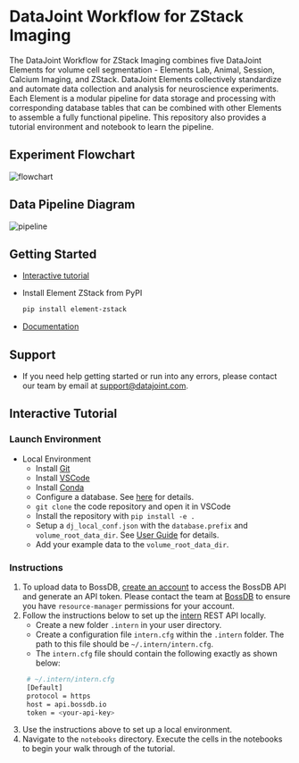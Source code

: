 # DataJoint Workflow for ZStack Imaging

The DataJoint Workflow for ZStack Imaging combines five DataJoint Elements for
volume cell segmentation - Elements Lab, Animal, Session, Calcium Imaging, and
ZStack. DataJoint Elements collectively standardize and automate data collection
and analysis for neuroscience experiments. Each Element is a modular pipeline for data 
storage and processing with corresponding database tables that can be combined with
other Elements to assemble a fully functional pipeline. This repository also provides 
a tutorial environment and notebook to learn the pipeline.

## Experiment Flowchart

![flowchart](https://raw.githubusercontent.com/datajoint/element-zstack/main/images/flowchart.svg)

## Data Pipeline Diagram

![pipeline](https://raw.githubusercontent.com/datajoint/element-zstack/main/images/pipeline.svg)

## Getting Started

+ [Interactive tutorial](#interactive-tutorial)

+ Install Element ZStack from PyPI

     ```bash
     pip install element-zstack
     ```

+ [Documentation](https://datajoint.com/docs/elements/element-zstack)

## Support

+ If you need help getting started or run into any errors, please contact our team by email at support@datajoint.com.

## Interactive Tutorial

### Launch Environment

+ Local Environment
  + Install [Git](https://git-scm.com/book/en/v2/Getting-Started-Installing-Git)
  + Install [VSCode](https://code.visualstudio.com/)
  + Install [Conda](https://docs.conda.io/en/latest/miniconda.html)
  + Configure a database.  See [here](https://tutorials.datajoint.org/setting-up/local-database.html) for details.
  + `git clone` the code repository and open it in VSCode
  + Install the repository with `pip install -e .`
  + Setup a `dj_local_conf.json` with the `database.prefix` and `volume_root_data_dir`. See [User Guide](https://datajoint.com/docs/elements/user-guide/) for details.
  + Add your example data to the `volume_root_data_dir`.

### Instructions

1. To upload data to BossDB, [create an account](https://api.bossdb.io) to
   access the BossDB API and generate an API token. Please contact the team at [BossDB](https://bossdb.org)
   to ensure you have `resource-manager` permissions for your account. 
2. Follow the instructions below to set up the
   [intern](https://github.com/jhuapl-boss/intern) REST API locally. 
   + Create a new folder `.intern` in your user directory.
   + Create a configuration file `intern.cfg` within the `.intern` folder. The
     path to this file should be `~/.intern/intern.cfg`. 
   + The `intern.cfg` file should contain the following exactly as shown below:
   ```bash
    # ~/.intern/intern.cfg
    [Default]
    protocol = https
    host = api.bossdb.io
    token = <your-api-key>
   ```
3. Use the instructions above to set up a local environment.
4. Navigate to the `notebooks` directory. Execute the cells in the notebooks to begin your walk through of the tutorial.